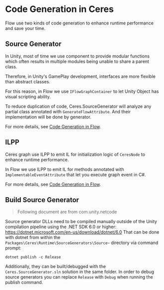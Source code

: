 # Code Generation in Ceres
Flow use two kinds of code generation to enhance runtime performance and save your time.  

## Source Generator

In Unity, most of time we use component to provide modular functions which
 often results in multiple modules being unable to share a parent class.

Therefore, in Unity's GamePlay development, interfaces are more flexible than 
abstract classes.

For this reason, in Flow we use `IFlowGraphContainer` to let Unity Object has visual scripting ability.

To reduce duplication of code, Ceres.SourceGenerator will analyze any partial class annotated with `GenerateFlowAttribute`. 
And their implementation will be done by generator.

For more details, see [Code Generation in Flow](./flow_startup.md#code-generation).

## ILPP

Ceres graph use ILPP to emit IL for initialization logic of `CeresNode` to enhance runtime performance.

In Flow we use ILPP to emit IL for methods annotated with `ImplementableEventAttribute` that let you execute graph event in C#.

For more details, see [Code Generation in Flow](./flow_startup.md#code-generation).

## Build Source Generator

> Following document are from com.unity.netcode

Source generator DLLs need to be compiled manually outside of the Unity compilation pipeline using the .NET SDK 6.0 or higher:
https://dotnet.microsoft.com/en-us/download/dotnet/6.0
That can be done with dotnet from within the `Packages\Ceres\Runtime\SourceGenerators\Source~` directory via command prompt:

`dotnet publish -c Release`

Additionally, they can be built/debugged with the `Ceres.SourceGenerator.sln` solution in the same folder. In order to debug source generators you can replace `Release` with `Debug` when running the publish command.